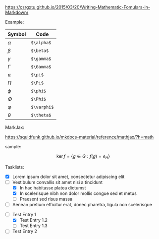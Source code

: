 https://csrgxtu.github.io/2015/03/20/Writing-Mathematic-Fomulars-in-Markdown/

Example:

| Symbol    | Code        |
| --------- | ----------- |
| $\alpha$  | `$\alpha$`  |
| $\beta$   | `$\beta$`   |
| $\gamma$  | `$\gamma$`  |
| $\Gamma$  | `$\Gamma$`  |
| $\pi$     | `$\pi$`     |
| $\Pi$     | `$\Pi$`     |
| $\phi$    | `$\phi$`    |
| $\Phi$    | `$\Phi$`    |
| $\varphi$ | `$\varphi$` |
| $\theta$  | `$\theta$`  |

MarkJax:

https://squidfunk.github.io/mkdocs-material/reference/mathjax/?h=math

sample:

$$
\operatorname{ker} f=\{g\in G:f(g)=e_{H}\}
$$

Tasklists:

- [x] Lorem ipsum dolor sit amet, consectetur adipiscing elit
- [ ] Vestibulum convallis sit amet nisi a tincidunt
    * [x] In hac habitasse platea dictumst
    * [x] In scelerisque nibh non dolor mollis congue sed et metus
    * [ ] Praesent sed risus massa
- [ ] Aenean pretium efficitur erat, donec pharetra, ligula non scelerisque

* [ ] Test Entry 1
    * [x] Test Entry 1.2
    * [ ] Test Entry 1.3
* [ ] Test Entry 2